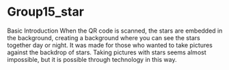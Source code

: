 # Group15_star
Basic Introduction
When the QR code is scanned, the stars are embedded in the background, creating a background where you can see the stars together day or night. It was made for those who wanted to take pictures against the backdrop of stars. Taking pictures with stars seems almost impossible, but it is possible through technology in this way.
